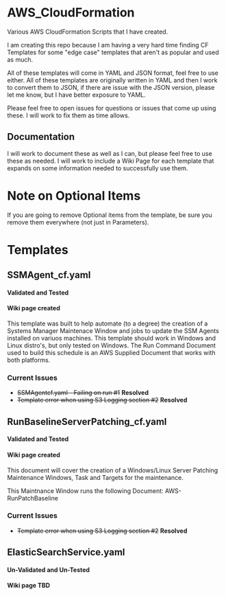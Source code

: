 # AWS_CloudFormation
Various AWS CloudFormation Scripts that I have created.

I am creating this repo because I am having a very hard time finding CF Templates for some "edge case" templates that aren't as popular and used as much.

All of these templates will come in YAML and JSON format, feel free to use either. All of these templates are originally written in YAML and then I work to convert them to JSON, if there are issue with the JSON version, please let me know, but I have better exposure to YAML.

Please feel free to open issues for questions or issues that come up using these. I will work to fix them as time allows.

## Documentation
I will work to document these as well as I can, but please feel free to use these as needed. I will work to include a Wiki Page for each template that expands on some information needed to successfully use them.

# Note on Optional Items

If you are going to remove Optional items from the template, be sure you remove them everywhere (not just in Parameters).

# Templates

## SSMAgent_cf.yaml
#### Validated and Tested
#### Wiki page created

This template was built to help automate (to a degree) the creation of a Systems Manager Maintenace Window and jobs to update the SSM Agents installed on variuos machines. This template should work in Windows and Linux distro's, but only tested on Windows. The Run Command Document used to build this schedule is an AWS Supplied Document that works with both platforms.

### Current Issues

* ~~SSMAgentcf.yaml - Failing on run #1~~ **Resolved**
* ~~Template error when using S3 Logging section #2~~ **Resolved**

## RunBaselineServerPatching_cf.yaml
#### Validated and Tested
#### Wiki page created

This document will cover the creation of a Windows/Linux Server Patching Maintenance Windows, Task and Targets for the maintenance.

This Maintnance Window runs the following Document: AWS-RunPatchBaseline

### Current Issues

* ~~Template error when using S3 Logging section #2~~ **Resolved**

## ElasticSearchService.yaml
#### Un-Validated and Un-Tested
#### Wiki page TBD
